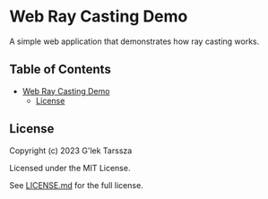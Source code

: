 # Web Ray Casting Demo #

A simple web application that demonstrates how ray casting works.

<!-- omit in toc -->
## Table of Contents ##

* [Web Ray Casting Demo](#web-ray-casting-demo)
    * [License](#license)

## License ##

Copyright (c) 2023 G'lek Tarssza

Licensed under the MIT License.

See [LICENSE.md](LICENSE.md) for the full license.
